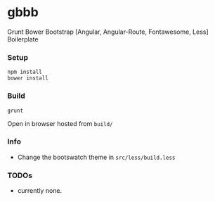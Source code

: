 gbbb
====

Grunt Bower Bootstrap [Angular, Angular-Route, Fontawesome, Less] Boilerplate

### Setup

```
npm install
bower install
```

### Build

```
grunt
```

Open in browser hosted from `build/`

### Info
- Change the bootswatch theme in `src/less/build.less`

### TODOs
- currently none.